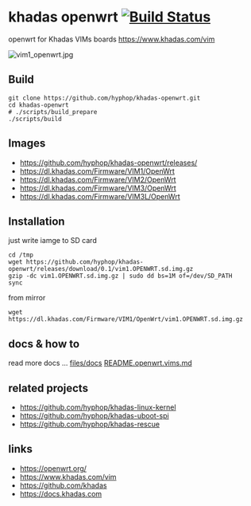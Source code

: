 # khadas openwrt [![Build Status](https://travis-ci.com/hyphop/khadas-openwrt.svg?branch=master)](https://travis-ci.com/hyphop/khadas-openwrt)

openwrt for Khadas VIMs boards https://www.khadas.com/vim

![vim1_openwrt.jpg](pics/vim1_openwrt.jpg)

## Build

```
git clone https://github.com/hyphop/khadas-openwrt.git
cd khadas-openwrt
# ./scripts/build_prepare
./scripts/build

```
## Images

+ https://github.com/hyphop/khadas-openwrt/releases/
+ https://dl.khadas.com/Firmware/VIM1/OpenWrt
+ https://dl.khadas.com/Firmware/VIM2/OpenWrt
+ https://dl.khadas.com/Firmware/VIM3/OpenWrt
+ https://dl.khadas.com/Firmware/VIM3L/OpenWrt

## Installation

just write iamge to SD card

```
cd /tmp
wget https://github.com/hyphop/khadas-openwrt/releases/download/0.1/vim1.OPENWRT.sd.img.gz
gzip -dc vim1.OPENWRT.sd.img.gz | sudo dd bs=1M of=/dev/SD_PATH
sync
```

from mirror

```
wget https://dl.khadas.com/Firmware/VIM1/OpenWrt/vim1.OPENWRT.sd.img.gz
```

## docs & how to

read more docs ...
[files/docs](files/docs)
[README.openwrt.vims.md](README.openwrt.vims.md)

## related projects

+ https://github.com/hyphop/khadas-linux-kernel
+ https://github.com/hyphop/khadas-uboot-spi
+ https://github.com/hyphop/khadas-rescue

## links

+ https://openwrt.org/
+ https://www.khadas.com/vim
+ https://github.com/khadas
+ https://docs.khadas.com
